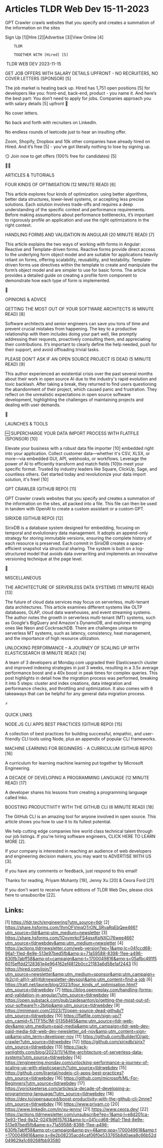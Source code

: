 # Articles TLDR Web Dev 15-11-2023

GPT Crawler crawls websites that you specify and creates a summation
of the information on the sites  

Sign Up [1]|Hire [2]|Advertise [3]|View Online [4] 

		TLDR 

		TOGETHER WITH [Hired] [5]

 TLDR WEB DEV 2023-11-15

 GET JOB OFFERS WITH SALARY DETAILS UPFRONT - NO RECRUITERS, NO COVER
LETTERS (SPONSOR) [5] 

 The job market is heating back up. Hired has 1,751 open positions [5]
for developers like you: front-end, back-end, product - you name it.
And here’s the best part: You don’t need to apply for jobs.
Companies approach you with salary details [5] upfront 🤯

No cover letters.

No back and forth with recruiters on LinkedIn.

No endless rounds of leetcode just to hear an insulting offer.

Zoom, Shopify, Dropbox and 10k other companies have already hired on
Hired. And it’s free [5] - you’ve got literally nothing to lose by
signing up.

😏 Join now to get offers (100% free for candidates) [5]

🧑‍💻 

ARTICLES & TUTORIALS

 FOUR KINDS OF OPTIMISATION (12 MINUTE READ) [6] 

 This article explores four kinds of optimization: using better
algorithms, better data structures, lower-level systems, or accepting
less precise solutions. Each solution involves trade-offs and requires
a deep understanding of the specific context and performance
requirements. Before making assumptions about performance bottlenecks,
it’s important to rigorously profile an application and use the
right optimizations in the right context. 

 HANDLING FORMS AND VALIDATION IN ANGULAR (20 MINUTE READ) [7] 

 This article explains the two ways of working with forms in Angular:
Reactive and Template-driven forms. Reactive forms provide direct
access to the underlying form object model and are suitable for
applications heavily reliant on forms, offering scalability,
reusability, and testability. Template-driven forms use directives
within the template to create and manipulate the form’s object model
and are simpler to use for basic forms. The article provides a
detailed guide on creating a profile form component to demonstrate how
each type of form is implemented. 

🧠 

OPINIONS & ADVICE

 GETTING THE MOST OUT OF YOUR SOFTWARE ARCHITECTS (6 MINUTE READ) [8] 

 Software architects and senior engineers can save you tons of time
and prevent crucial mistakes from happening. The key to a productive
relationship with them includes doing your part well, like promptly
addressing their requests, proactively consulting them, and
appreciating their contributions. It’s important to clearly define
the help needed, push for their support, and avoid offloading trivial
tasks. 

 PLEASE DON’T ASK IF AN OPEN SOURCE PROJECT IS DEAD (5 MINUTE READ)
[9] 

 This author experienced an existential crisis over the past several
months about their work in open source AI due to the industry's rapid
evolution and toxic backlash. After taking a break, they returned to
find users questioning the abandonment of their project, which caused
panic and frustration. They reflect on the unrealistic expectations in
open source software development, highlighting the challenges of
maintaining projects and dealing with user demands. 

🚀 

LAUNCHES & TOOLS

🆓 SUPERCHARGE YOUR DATA IMPORT PROCESS WITH FLATFILE (SPONSOR) [10]

Elevate your business with a robust data file importer [10] embedded
right into your application. Collect customer data—whether it's CSV,
XLSX, or more—via embedded GUI, API, webhooks, or workflows.
Leverage the power of AI to efficiently transform and match fields
[10]to meet your specific format.
Trusted by industry leaders like Square, ClickUp, Sage, and countless
others. Get started today and revolutionize your data import solution,
it's free! [10]

 GPT CRAWLER (GITHUB REPO) [11] 

 GPT Crawler crawls websites that you specify and creates a summation
of the information on the sites, all packed into a file. This file can
then be used in tandem with OpenAI to create a custom assistant or a
custom GPT. 

 SIRIXDB (GITHUB REPO) [12] 

 SirixDB is a database system designed for embedding, focusing on
temporal and evolutionary data management. It adopts an append-only
strategy for storing immutable versions, ensuring the complete history
of each resource is preserved. Each commit in SirixDB creates a
space-efficient snapshot via structural sharing. The system is built
on a log-structured model that avoids data overwriting and implements
an innovative versioning technique at the page level. 

🎁 

MISCELLANEOUS

 THE ARCHITECTURE OF SERVERLESS DATA SYSTEMS (11 MINUTE READ) [13] 

 The future of cloud data services may focus on serverless,
multi-tenant data architectures. This article examines different
systems like OLTP databases, OLAP, cloud data warehouses, and event
streaming systems. The author notes the growth in serverless
multi-tenant (MT) systems, such as Google's BigQuery and Amazon's
DynamoDB, and explores emerging ones like Neon and CockroachDB. There
are challenges unique to serverless MT systems, such as latency,
consistency, heat management, and the importance of high resource
utilization. 

 UNLOCKING PERFORMANCE – A JOURNEY OF SCALING UP WITH ELASTICSEARCH
(8 MINUTE READ) [14] 

 A team of 3 developers at Monday.com upgraded their Elasticsearch
cluster and improved indexing strategies in just 3 weeks, resulting in
a 3.5x average performance boost and a 40x boost in peak times for
complex queries. This post highlights in detail how the migration
process was performed, breaking it into 5 steps: cluster and index
creations, data integration and performance checks, and throttling and
optimization. It also comes with 6 takeaways that can be helpful for
any general data migration process. 

⚡ 

QUICK LINKS

 NODE.JS CLI APPS BEST PRACTICES (GITHUB REPO) [15] 

 A collection of best practices for building successful, empathic, and
user-friendly CLI tools using Node, plus an appendix of popular CLI
frameworks. 

 MACHINE LEARNING FOR BEGINNERS - A CURRICULUM (GITHUB REPO) [16] 

 A curriculum for learning machine learning put together by Microsoft
Engineering. 

 A DECADE OF DEVELOPING A PROGRAMMING LANGUAGE (12 MINUTE READ) [17] 

 A developer shares his lessons from creating a programming language
called Inko. 

 BOOSTING PRODUCTIVITY WITH THE GITHUB CLI (6 MINUTE READ) [18] 

 The GitHub CLI is an amazing tool for anyone involved in open source.
This article shows you how to use it to its fullest potential. 

 We help cutting edge companies hire world class technical talent
through our job listings. If you're hiring software engineers, CLICK
HERE TO LEARN MORE [2]. 

If your company is interested in reaching an audience of web
developers and engineering decision makers, you may want to ADVERTISE
WITH US [3]. 

If you have any comments or feedback, just respond to this email! 

Thanks for reading, 
Priyam Mohanty [19], Jenny Xu [20] & Ceora Ford [21] 

If you don't want to receive future editions of TLDR Web Dev,
please click here to unsubscribe [22]. 

 

Links:
------
[1] https://tldr.tech/engineering?utm_source=tldr
[2] https://share.hsforms.com/1hmOFVmqOTrON_SRvaRqEbQee466?utm_source=tldr&amp;utm_medium=newsletter
[3] https://share.hsforms.com/1OxvmrkcFS4qsxKpNXCi76wee466?utm_source=tldrwebdev&amp;utm_medium=newsletter
[4] https://actions.tldrnewsletter.com/web-version?ep=1&amp;lc=041ccd68-96a1-11ed-8e9e-513e97bed5fb&amp;p=71a59588-8398-11ee-a496-630fb7abff58&amp;pt=campaign&amp;t=1700049816&amp;s=05afbc491f56015effdd2128361e4e964162ef4812b0cc21183a6d58e1af2443
[5] https://hired.com/join/?utm_source=newsletter&amp;utm_medium=sponsor&amp;utm_campaign=(b2c)(l-all)(r-all)(tldrnewsletter-devspo)&amp;utm_content=find-a-job
[6] https://tratt.net/laurie/blog/2023/four_kinds_of_optimisation.html?utm_source=tldrwebdev
[7] https://blog.openreplay.com/handling-forms-and-validation-in-angular/?utm_source=tldrwebdev
[8] https://open.substack.com/pub/zaidesanton/p/getting-the-most-out-of-your-software?r=2bjtip&amp;utm_source=tldrwebdev
[9] https://minimaxir.com/2023/11/open-source-dead-github/?utm_source=tldrwebdev
[10] https://flatfile.com/sign-up/?utm_camid=fL1TF1l5c1M-01358465&amp;utm_source=tldr-web-dev&amp;utm_medium=paid-media&amp;utm_campaign=tldr-web-dev-paid-media-tldr-web-dev-newsletter_q4-nov&amp;utm_content=sign-up&amp;utm_term=developer-nov
[11] https://github.com/BuilderIO/gpt-crawler?utm_source=tldrwebdev
[12] https://github.com/sirixdb/sirix?utm_source=tldrwebdev
[13] https://jack-vanlightly.com/blog/2023/11/14/the-architecture-of-serverless-data-systems?utm_source=tldrwebdev
[14] https://engineering.monday.com/unlocking-performance-a-journey-of-scaling-up-with-elasticsearch/?utm_source=tldrwebdev
[15] https://github.com/lirantal/nodejs-cli-apps-best-practices?utm_source=tldrwebdev
[16] https://github.com/microsoft/ML-For-Beginners?utm_source=tldrwebdev
[17] https://yorickpeterse.com/articles/a-decade-of-developing-a-programming-language/?utm_source=tldrwebdev
[18] https://dev.to/opensauced/boost-productivity-with-the-github-cli-2mne?utm_source=tldrwebdev
[19] https://www.priyam.co
[20] https://www.linkedin.com/in/xu-jenny/
[21] https://www.ceora.dev/
[22] https://actions.tldrnewsletter.com/unsubscribe?ep=1&amp;l=e8d201ca-3e93-11ed-9a32-0241b9615763&amp;lc=041ccd68-96a1-11ed-8e9e-513e97bed5fb&amp;p=71a59588-8398-11ee-a496-630fb7abff58&amp;pt=campaign&amp;pv=4&amp;spa=1700049618&amp;t=1700049816&amp;s=8e2b08235acd4caf06f0e533765b8d0aea8c66b52d049629a1c69268fbb93580